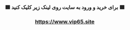 <center> <h3> <b> 
🟥 برای خرید و ورود به سایت روی لینک زیر کلیک کنید 🟥
  <br>  <br>
<a href="https://vip65.site">https://www.vip65.site</a>
</b>  </h3> </center>

